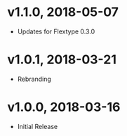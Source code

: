 # v1.1.0, 2018-05-07
* Updates for Flextype 0.3.0

# v1.0.1, 2018-03-21
* Rebranding

# v1.0.0, 2018-03-16
* Initial Release